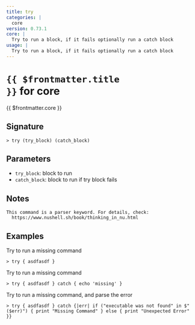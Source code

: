 ```yaml
---
title: try
categories: |
  core
version: 0.73.1
core: |
  Try to run a block, if it fails optionally run a catch block
usage: |
  Try to run a block, if it fails optionally run a catch block
---
```


# <code>{{ $frontmatter.title }}</code> for core

<div class='command-title'>{{ $frontmatter.core }}</div>

## Signature

```> try (try_block) (catch_block)```

## Parameters

 -  `try_block`: block to run
 -  `catch_block`: block to run if try block fails

## Notes
```text
This command is a parser keyword. For details, check:
  https://www.nushell.sh/book/thinking_in_nu.html
```
## Examples

Try to run a missing command
```shell
> try { asdfasdf }
```

Try to run a missing command
```shell
> try { asdfasdf } catch { echo 'missing' }
```

Try to run a missing command, and parse the error
```shell
> try { asdfasdf } catch {|err| if ("executable was not found" in $"($err)") { print "Missing Command" } else { print "Unexpected Error" }}
```

